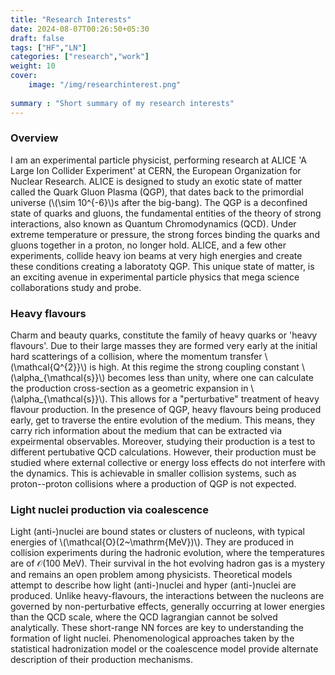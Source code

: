 ```yaml
---
title: "Research Interests"
date: 2024-08-07T00:26:50+05:30
draft: false
tags: ["HF","LN"]
categories: ["research","work"]
weight: 10
cover:
    image: "/img/researchinterest.png"
    
summary : "Short summary of my research interests"
---
```


### Overview

I am an experimental particle physicist, performing research at ALICE 'A Large Ion Collider Experiment' at CERN, the European Organization for Nuclear Research. ALICE is designed to study an exotic state of matter called the Quark Gluon Plasma (QGP), that dates back to the primordial universe (\\(\sim 10^{-6}\\)s after the big-bang). The QGP is a deconfined state of quarks and gluons, the fundamental entities of the theory of strong interactions, also known as Quantum Chromodynamics (QCD). Under extreme temperature or pressure, the strong forces binding the quarks and gluons together in a proton, no longer hold. ALICE, and a few other experiments, collide heavy ion beams at very high energies and create these conditions creating a laboratoty QGP. This unique state of matter, is an exciting avenue in experimental particle physics that mega science collaborations study and probe.


### Heavy flavours

Charm and beauty quarks, constitute the family of heavy quarks or 'heavy flavours'. Due to their large masses they are formed very early at the initial hard scatterings of a collision, where the momentum transfer \\(\mathcal{Q^{2}}\\) is high. At this regime the strong coupling constant \\(\alpha_{\mathcal{s}}\\) becomes less than unity, where one can calculate the production cross-section as a geometric expansion in \\(\alpha_{\mathcal{s}}\\). This allows for a "perturbative" treatment of heavy flavour production. In the presence of QGP, heavy flavours being produced early, get to traverse the entire evolution of the medium. This means, they carry rich information about the medium that can be extracted via expeirmental observables. Moreover, studying their production is a test to different pertubative QCD calculations. However, their production must be studied where external collective or energy loss effects do not interfere with the dynamics. This is achievable in smaller collision systems, such as proton--proton collisions where a production of QGP is not expected. 

### Light nuclei production via coalescence

Light (anti-)nuclei are bound states or clusters of nucleons, with typical energies of \\(\mathcal{O}(2~\mathrm{MeV})\\). They are produced in collision experiments during the hadronic evolution, where the temperatures are of $\mathcal{O}(100~\mathrm{MeV})$. Their survival in the hot evolving hadron gas is a mystery and remains an open problem among physicists. Theoretical models attempt to describe how light (anti-)nuclei and hyper (anti-)nuclei are produced. Unlike heavy-flavours, the interactions between the nucleons are governed by non-perturbative effects, generally occurring at lower energies than the QCD scale, where the QCD lagrangian cannot be solved analytically. These short-range NN forces are key to understanding the formation of light nuclei. Phenomenological approaches taken by the statistical hadronization model or the coalescence model provide alternate description of their production mechanisms.




